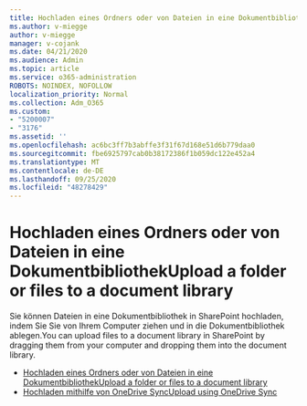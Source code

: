 ```yaml
---
title: Hochladen eines Ordners oder von Dateien in eine Dokumentbibliothek
ms.author: v-miegge
author: v-miegge
manager: v-cojank
ms.date: 04/21/2020
ms.audience: Admin
ms.topic: article
ms.service: o365-administration
ROBOTS: NOINDEX, NOFOLLOW
localization_priority: Normal
ms.collection: Adm_O365
ms.custom:
- "5200007"
- "3176"
ms.assetid: ''
ms.openlocfilehash: ac6bc3ff7b3abffe3f31f67d168e51d6b779daa0
ms.sourcegitcommit: fbe6925797cab0b38172386f1b059dc122e452a4
ms.translationtype: MT
ms.contentlocale: de-DE
ms.lasthandoff: 09/25/2020
ms.locfileid: "48278429"
---
```

# <a name="upload-a-folder-or-files-to-a-document-library"></a><span data-ttu-id="d671a-102">Hochladen eines Ordners oder von Dateien in eine Dokumentbibliothek</span><span class="sxs-lookup"><span data-stu-id="d671a-102">Upload a folder or files to a document library</span></span>

<span data-ttu-id="d671a-103">Sie können Dateien in eine Dokumentbibliothek in SharePoint hochladen, indem Sie Sie von Ihrem Computer ziehen und in die Dokumentbibliothek ablegen.</span><span class="sxs-lookup"><span data-stu-id="d671a-103">You can upload files to a document library in SharePoint by dragging them from your computer and dropping them into the document library.</span></span>

* [<span data-ttu-id="d671a-104">Hochladen eines Ordners oder von Dateien in eine Dokumentbibliothek</span><span class="sxs-lookup"><span data-stu-id="d671a-104">Upload a folder or files to a document library</span></span>](https://support.office.com/article/upload-a-folder-or-files-to-a-document-library-eb18fcba-c953-4d45-8d90-8da66edeacdb)
* [<span data-ttu-id="d671a-105">Hochladen mithilfe von OneDrive Sync</span><span class="sxs-lookup"><span data-stu-id="d671a-105">Upload using OneDrive Sync</span></span>](https://support.office.com/article/sync-files-with-onedrive-in-windows-615391c4-2bd3-4aae-a42a-858262e42a49)